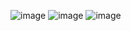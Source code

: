 ![image](https://github.com/user-attachments/assets/a3fbf804-4ee0-42e2-bd8a-eb7428397971)
![image](https://github.com/user-attachments/assets/16e47a8b-b4c3-45b4-9458-205ee787fda8)
![image](https://github.com/user-attachments/assets/3c8bb062-07bc-4390-9c08-9fec50846366)
